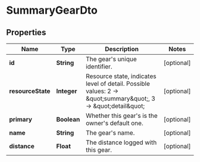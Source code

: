 

# SummaryGearDto


## Properties

Name | Type | Description | Notes
------------ | ------------- | ------------- | -------------
**id** | **String** | The gear&#39;s unique identifier. |  [optional]
**resourceState** | **Integer** | Resource state, indicates level of detail. Possible values: 2 -&gt; \&quot;summary\&quot;, 3 -&gt; \&quot;detail\&quot; |  [optional]
**primary** | **Boolean** | Whether this gear&#39;s is the owner&#39;s default one. |  [optional]
**name** | **String** | The gear&#39;s name. |  [optional]
**distance** | **Float** | The distance logged with this gear. |  [optional]



